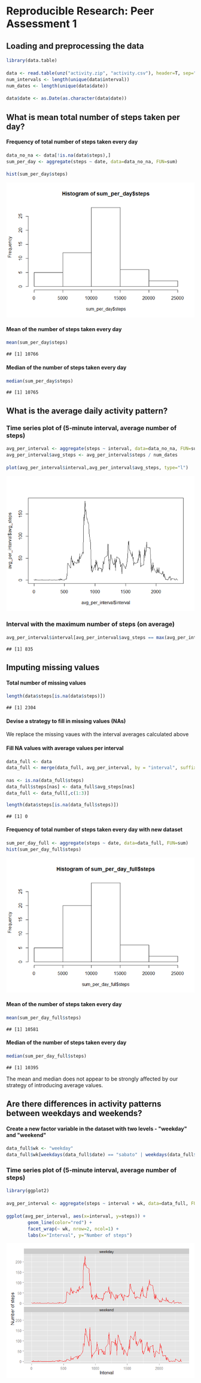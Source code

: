 # Reproducible Research: Peer Assessment 1

## Loading and preprocessing the data


```r
library(data.table)

data <- read.table(unz("activity.zip", "activity.csv"), header=T, sep=",")
num_intervals <- length(unique(data$interval))
num_dates <- length(unique(data$date))

data$date <- as.Date(as.character(data$date))
```

## What is mean total number of steps taken per day?

#### Frequency of total number of steps taken every day


```r
data_no_na <- data[!is.na(data$steps),]
sum_per_day <- aggregate(steps ~ date, data=data_no_na, FUN=sum)

hist(sum_per_day$steps)
```

![plot of chunk unnamed-chunk-2](./PA1_template_files/figure-html/unnamed-chunk-2.png) 


#### Mean of the number of steps taken every day 
 

```r
mean(sum_per_day$steps)
```

```
## [1] 10766
```
 
#### Median of the number of steps taken every day 
 

```r
median(sum_per_day$steps)
```

```
## [1] 10765
```


## What is the average daily activity pattern? 

### Time series plot of (5-minute interval, average number of steps)


```r
avg_per_interval <- aggregate(steps ~ interval, data=data_no_na, FUN=sum)
avg_per_interval$avg_steps <- avg_per_interval$steps / num_dates

plot(avg_per_interval$interval,avg_per_interval$avg_steps, type="l")
```

![plot of chunk unnamed-chunk-5](./PA1_template_files/figure-html/unnamed-chunk-5.png) 

### Interval with the maximum number of steps (on average)


```r
avg_per_interval$interval[avg_per_interval$avg_steps == max(avg_per_interval$avg_steps)]
```

```
## [1] 835
```

## Imputing missing values

#### Total number of missing values 


```r
length(data$steps[is.na(data$steps)])
```

```
## [1] 2304
```

#### Devise a strategy to fill in missing values (NAs)

We replace the missing vaues with the interval averages calculated above

#### Fill NA values with average values per interval


```r
data_full <- data
data_full <- merge(data_full, avg_per_interval, by = "interval", suffixes = c("", ".y"))

nas <- is.na(data_full$steps)
data_full$steps[nas] <- data_full$avg_steps[nas]
data_full <- data_full[,c(1:3)]
```


```r
length(data$steps[is.na(data_full$steps)])
```

```
## [1] 0
```

#### Frequency of total number of steps taken every day with new dataset


```r
sum_per_day_full <- aggregate(steps ~ date, data=data_full, FUN=sum)
hist(sum_per_day_full$steps)
```

![plot of chunk unnamed-chunk-10](./PA1_template_files/figure-html/unnamed-chunk-10.png) 


#### Mean of the number of steps taken every day 
 

```r
mean(sum_per_day_full$steps)
```

```
## [1] 10581
```
 
#### Median of the number of steps taken every day 
 

```r
median(sum_per_day_full$steps)
```

```
## [1] 10395
```

The mean and median does not appear to be strongly affected by our strategy of introducing average values. 

## Are there differences in activity patterns between weekdays and weekends?

#### Create a new factor variable in the dataset with two levels - "weekday" and "weekend"


```r
data_full$wk <- "weekday"
data_full$wk[weekdays(data_full$date) == "sabato" | weekdays(data_full$date) == "domenica"] <- "weekend"
```

### Time series plot of (5-minute interval, average number of steps)


```r
library(ggplot2)

avg_per_interval <- aggregate(steps ~ interval + wk, data=data_full, FUN=mean)

ggplot(avg_per_interval, aes(x=interval, y=steps)) + 
        geom_line(color="red") + 
        facet_wrap(~ wk, nrow=2, ncol=1) +
        labs(x="Interval", y="Number of steps") 
```

![plot of chunk unnamed-chunk-14](./PA1_template_files/figure-html/unnamed-chunk-14.png) 
